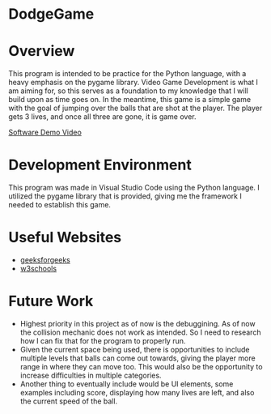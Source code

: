 # DodgeGame
# Overview

This program is intended to be practice for the Python language, with a heavy emphasis on the pygame
library. Video Game Development is what I am aiming for, so this serves as a foundation to my knowledge
that I will build upon as time goes on. In the meantime, this game is a simple game with the goal of jumping
over the balls that are shot at the player. The player gets 3 lives, and once all three are gone, it is game over.

[Software Demo Video](https://youtu.be/N2p_Y_C2U3E)

# Development Environment

This program was made in Visual Studio Code using the Python language. I utilized the pygame library
that is provided, giving me the framework I needed to establish this game.

# Useful Websites

* [geeksforgeeks](https://www.geeksforgeeks.org/pygame-tutorial/?ref=lbp)
* [w3schools](https://www.w3schools.com/python/default.asp)

# Future Work

* Highest priority in this project as of now is the debuggining. As of now the collision mechanic
  does not work as intended. So I need to research how I can fix that for the program to properly run.
* Given the current space being used, there is opportunities to include multiple levels that balls can
  come out towards, giving the player more range in where they can move too. This would also be the
  opportunity to increase difficulties in multiple categories.
* Another thing to eventually include would be UI elements, some examples including score, displaying
  how many lives are left, and also the current speed of the ball.
